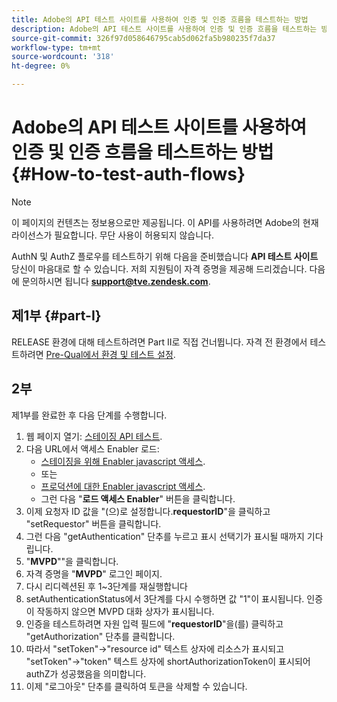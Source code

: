 ```yaml
---
title: Adobe의 API 테스트 사이트를 사용하여 인증 및 인증 흐름을 테스트하는 방법
description: Adobe의 API 테스트 사이트를 사용하여 인증 및 인증 흐름을 테스트하는 방법
source-git-commit: 326f97d058646795cab5d062fa5b980235f7da37
workflow-type: tm+mt
source-wordcount: '318'
ht-degree: 0%

---
```



# Adobe의 API 테스트 사이트를 사용하여 인증 및 인증 흐름을 테스트하는 방법 {#How-to-test-auth-flows}

>[!NOTE]
>
>이 페이지의 컨텐츠는 정보용으로만 제공됩니다. 이 API를 사용하려면 Adobe의 현재 라이선스가 필요합니다. 무단 사용이 허용되지 않습니다.

AuthN 및 AuthZ 플로우를 테스트하기 위해 다음을 준비했습니다 **API 테스트 사이트** 당신이 마음대로 할 수 있습니다. 저희 지원팀이 자격 증명을 제공해 드리겠습니다. 다음에 문의하시면 됩니다 **support@tve.zendesk.com**.


## 제1부 {#part-I}

RELEASE 환경에 대해 테스트하려면 Part II로 직접 건너뜁니다.  자격 전 환경에서 테스트하려면 [Pre-Qual에서 환경 및 테스트 설정](/help/authentication/setting-up-your-environment-and-testing-in-prequal.md).

## 2부

제1부를 완료한 후 다음 단계를 수행합니다.


1. 웹 페이지 열기: [스테이징 API 테스트](https://sp.auth-staging.adobe.com/apitest/api.html).
1. 다음 URL에서 액세스 Enabler 로드:
   * [스테이징을 위해 Enabler javascript 액세스](https://entitlement.auth-staging.adobe.com/entitlement/js/AccessEnabler.js).
   * 또는
   * [프로덕션에 대한 Enabler javascript 액세스](https://entitlement.auth.adobe.com/entitlement/js/AccessEnabler.js).
   * 그런 다음 &quot;**로드 액세스 Enabler**&quot; 버튼을 클릭합니다.
1. 이제 요청자 ID 값을 &quot;(으)로 설정합니다.**requestorID**&quot;을 클릭하고 &quot;setRequestor&quot; 버튼을 클릭합니다.
1. 그런 다음 &quot;getAuthentication&quot; 단추를 누르고 표시 선택기가 표시될 때까지 기다립니다.
1. &quot;**MVPD**&quot;&quot;을 클릭합니다.
1. 자격 증명을 &quot;**MVPD**&quot; 로그인 페이지.
1. 다시 리디렉션된 후 1~3단계를 재실행합니다
1. setAuthenticationStatus에서 3단계를 다시 수행하면 값 &quot;1&quot;이 표시됩니다. 인증이 작동하지 않으면 MVPD 대화 상자가 표시됩니다.
1. 인증을 테스트하려면 자원 입력 필드에 &quot;**requestorID**&quot;을(를) 클릭하고 &quot;getAuthorization&quot; 단추를 클릭합니다.
1. 따라서 &quot;setToken&quot;-\>&quot;resource id&quot; 텍스트 상자에 리소스가 표시되고 &quot;setToken&quot;-\>&quot;token&quot; 텍스트 상자에 shortAuthorizationToken이 표시되어 authZ가 성공했음을 의미합니다.
1. 이제 &quot;로그아웃&quot; 단추를 클릭하여 토큰을 삭제할 수 있습니다.


